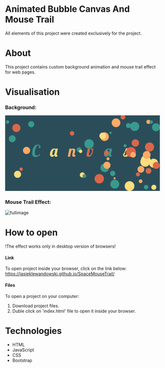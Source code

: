 # Animated Bubble Canvas And Mouse Trail
All elements of this project were created exclusively for the project. 

# About
This project contains custom background animation and mouse trail effect for web pages. 


# Visualisation
  
### Background: 
  
![fullimage](/readme-pictures/background.png)
  
### Mouse Trail Effect:  
  
![fullimage](/readme-pictures/mouse_trail_3.png)
  
  
# How to open
!The effect works only in desktop version of browsers!

#### Link
To open project inside your browser, click on the link below:   
https://jasieklewandowski.github.io/SpaceMouseTrail/
 
#### Files
To open a project on your computer:
1. Download project files.  
2. Duble click on 'index.html' file to open it inside your browser.  
  
    
# Technologies
  
* HTML
* JavaScript 
* CSS
* Bootstrap
